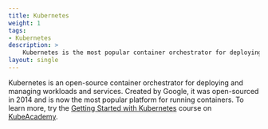 ```yaml
---
title: Kubernetes
weight: 1
tags:
- Kubernetes
description: >
    Kubernetes is the most popular container orchestrator for deploying and managing workloads and services.
layout: single
---
```


Kubernetes is an open-source container orchestrator for deploying and managing workloads and services. Created by Google, it was open-sourced in 2014 and is now the most popular platform for running containers. To learn more, try the [Getting Started with Kubernetes](https://kube.academy/courses/getting-started) course on [KubeAcademy](https://kube.academy).